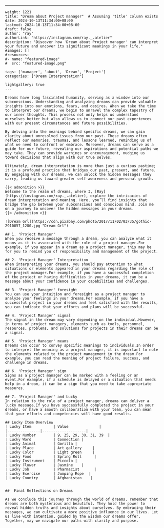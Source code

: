 ---
    weight: 1221
    title: "Dream about Project manager"  # Assuming 'title' column exists
    date: 2024-10-13T11:34:00+08:00
    lastmod: 2024-10-13T11:34:00+08:00
    draft: false
    author: "ray"
    authorLink: "https://instagram.com/ray._.atelier"
    description: "Discover how 'Dream about Project manager' can interpret your future and uncover its significant meanings in your life."
    #images: []
    #resources:
    #- name: "featured-image"
    #  src: "featured-image.png"
    
    tags: ['manager', 'about', 'Dream', 'Project']
    categories: ["Dream Interpretation"]
    
    lightgallery: true
    ---
    
    Dreams have long fascinated humanity, serving as a window into our subconscious. Understanding and analyzing dreams can provide valuable insights into our emotions, fears, and desires. When we take the time to interpret our dreams, we begin to unravel the complex tapestry of our inner thoughts. This process not only helps us understand ourselves better but also allows us to connect our past experiences with our present circumstances and future possibilities.
    
    By delving into the meanings behind specific dreams, we can gain clarity about unresolved issues from our past. These dreams often reflect our memories, traumas, and lessons learned, reminding us of what we need to confront or embrace. Moreover, dreams can serve as a guide for our future, revealing our aspirations and potential paths we may take. They can provide warnings or encouragement, nudging us toward decisions that align with our true selves.
    
    Ultimately, dream interpretation is more than just a curious pastime; it is a profound practice that bridges our past, present, and future. By engaging with our dreams, we can unlock the hidden messages they carry, leading us toward greater self-awareness and personal growth.
    
    {{< admonition >}}
    Welcome to the realm of dreams, where I, [Ray](https://instagram.com/ray._.atelier), explore the intricacies of dream interpretation and meaning. Here, you’ll find insights that bridge the gap between your subconscious and conscious mind. Join me on a journey to uncover the hidden messages in your dreams.
    {{< /admonition >}}
    
    ![Dream Grl](https://cdn.pixabay.com/photo/2017/11/02/03/35/gothic-2910057_1280.jpg "Dream Grl")
    
    ## 1. 'Project Manager'
    When you receive a message through a dream, you can analyze what it means as it is associated with the role of a project manager.For example, if you appear in a dream as a project manager, this may be for you to remind you of responsibility and management of the project.
    
    ## 2. 'Project Manager' Interpretation
    When interpreting your dreams, you should pay attention to what situations or elements appeared in your dreams regarding the role of the project manager.For example, if you have a successful completion of the project or having difficulties in your dreams, it can be a message about your confidence in your capabilities and challenges.
    
    ## 3. 'Project Manager' foresight
    You can use your intuition and foresight as a project manager to analyze your feelings in your dreams.For example, if you have a successful project in your dreams and feel satisfied with the results, you can indicate that your efforts and plans will be successful.
    
    ## 4. 'Project Manager' signal
    The signal in the dream may vary depending on the individual.However, in terms of project managers, elements such as tools, personnel, resources, problems, and solutions for projects in their dreams can be a signal.
    
    ## 5. 'Project Manager' means
    Dreams can occur to convey specific meanings to individuals.In order to interpret the meaning as a project manager, it is important to note the elements related to the project management in the dream.For example, you can read the meaning of project failure, success, and challenge in dreams.
    
    ## 6. 'Project Manager' sign
    Signs as a project manager can be marked with a feeling or an event.For example, if a schedule is delayed or a situation that needs help in a dream, it can be a sign that you need to take appropriate measures.
    
    ## 7. 'Project Manager' and Lucky
    In relation to the role of a project manager, dreams can deliver a lucky message.If you have successfully completed the project in your dreams, or have a smooth collaboration with your team, you can mean that your efforts and competencies will have good results.
    
    ## Lucky Item Overview
    | Lucky Item          | Value              |
    |---------------|--------------------|
    | Lucky Number        | 9, 25, 29, 30, 31, 39  |
    | Lucky Word          | Connection |
    | Lucky Animal        | Gorilla |
    | Lucky Place         | Art gallery     |
    | Lucky Color         | Light green     |
    | Lucky Food          | Spring Roll      |
    | Lucky Instrument    | Piccolo |
    | Lucky Flower        | Jasmine    |
    | Lucky Job           | Pharmacist       |
    | Lucky Exercise      | Jumping Rope  |
    | Lucky Country       | Afghanistan    |
    
    
    ##  Final Reflections on Dreams
    
    As we conclude this journey through the world of dreams, remember that dreams are both mysterious and beautiful. They hold the power to reveal hidden truths and insights about ourselves. By embracing their messages, we can cultivate a more positive influence in our lives. Let us live with intention, guided by the wisdom our dreams offer. Together, may we navigate our paths with clarity and purpose.
    